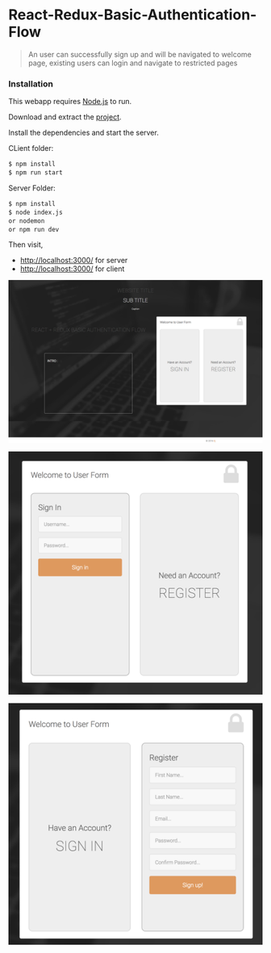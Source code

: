 # React-Redux-Basic-Authentication-Flow


> An user can successfully sign up and will be navigated to welcome page, 
> existing users can login and navigate to restricted pages



### Installation


This webapp requires [Node.js](https://nodejs.org/) to run.

Download and extract the [project](https://github.com/SandeepJagatha/React-Redux-Basic-Authentication-Flow).

Install the dependencies and start the server.

CLient folder:

```sh
$ npm install 
$ npm run start
```
Server Folder:

```sh
$ npm install
$ node index.js 
or nodemon
or npm run dev
```

Then visit,

* [http://localhost:3000/](http://localhost:3090/) for server
* [http://localhost:3000/](http://localhost:8080/) for client




![alt tag](https://github.com/SandeepJagatha/React-Redux-Basic-Authentication-Flow/blob/master/client/screenshots/mainpage.png)



![alt tag](https://github.com/SandeepJagatha/React-Redux-Basic-Authentication-Flow/blob/master/client/screenshots/login%20form.png)



![alt tag](https://github.com/SandeepJagatha/React-Redux-Basic-Authentication-Flow/blob/master/client/screenshots/signup%20form.png)



